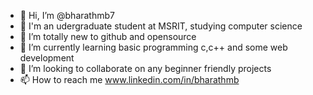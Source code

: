 - 👋 Hi, I’m @bharathmb7
- 🏫 I'm an udergraduate student at MSRIT, studying computer science
- 👀 I’m totally new to github and opensource
- 🌱 I’m currently learning basic programming c,c++ and some web development
- 💞️ I’m looking to collaborate on any beginner friendly projects
- 📫 How to reach me www.linkedin.com/in/bharathmb

<!---
bharathmb7/bharathmb7 is a ✨ special ✨ repository because its `README.md` (this file) appears on your GitHub profile.
You can click the Preview link to take a look at your changes.
--->
